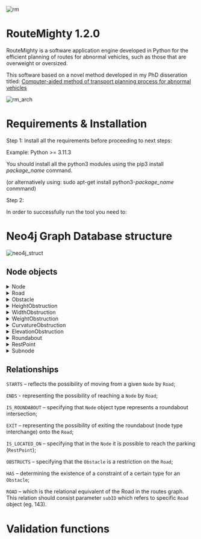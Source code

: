 ![rm](https://github.com/betanddontcare/RouteMighty/assets/31188390/af0f6a33-c0a6-4066-9ac9-3eda41aed941)

# RouteMighty 1.2.0
RouteMighty is a software application engine developed in Python for the efficient planning of routes for abnormal vehicles, such as those that are overweight or oversized.

This software based on a novel method developed in my PhD disseration titled: [Computer-aided method of transport planning process for abnormal vehicles](https://www.researchgate.net/publication/352283436_Metoda_komputerowego_wspomagania_procesu_planowania_przemieszczania_pojazdow_nienormatywnych)

![rm_arch](https://github.com/betanddontcare/RouteMighty/assets/31188390/5681e7e6-bbae-4432-a9f6-f9c5d188dc79)

# Requirements & Installation
Step 1: Install all the requirements before proceeding to next steps:

Example: Python >= 3.11.3

You should install all the python3 modules using the pip3 install *package_name* command.

(or alternatively using: sudo apt-get install python3-*package_name* conmmand)

Step 2: 

In order to successfully run the tool you need to:

# Neo4j Graph Database structure
![neo4j_struct](https://github.com/betanddontcare/RouteMighty/assets/31188390/a5318089-d160-468b-9028-088fdedcd3fd)

## Node objects
<details>

<summary>Node</summary>

```name:``` Node name (eg. "5th Street/6th Street corner").
  
```latitude:``` Latitude coords (eg. 52.737228).
  
```longitude:``` Longitude coords (eg. 19.995445).
</details>
<details>

<summary>Road</summary>
  
```lat1:``` Latitude of starting node (eg. 52.149095).
  
```lat2:``` Latitude of ending node (eg. 52.219148).
  
```midLatitude:``` Latitude of the point located halfway between starting and ending nodes (eg. 52.18413180707769).
  
```lon1:``` Longitude of starting node (eg. 20.105352).
  
```lon2":``` Longitude of ending node (eg. 20.204114).
  
```midLongitude:```  Longitude of the point located halfway between starting and ending nodes (eg. 20.15469410414446).
  
```maxAxleLoad:``` Maximum axle load (in tonnes) acceptable on the road (eg. 115.0).
  
```numbers:``` List of road numbers (eg. ["92", "82"]).
  
```trafficFactor:``` Traffic factor reflects how much longer or shorter the time required to cover the distance between the nodes $v$ and $v'$ is in relation to the historical average travel time (eg. 1.0262). This data is relisable by Distance Matrix API service provided by Google Maps.
  
```type:```  Type of the road to calculate average speed: A - highway; S - expressway; GP fast traffic trunk road; G main road.
  
```kmRange:``` Boundary chainage of the road (eg. [410.068, 420.628].
  
```width:``` Width (in millimeters) of the road (eg. 7000).

```name:``` Name of the road (eg. "Gr. Woj. - Sochaczew").
  
```lines:``` Number of lines in single direction on the road (eg. 1).

```direction:``` Possible direction of travel: "TWO_WAY", "ONE_WAY".

</details>
<details>

<summary>Obstacle</summary>
  
```milestone:``` Chainage where the object occurs (eg. 430.48).
  
```immovable:``` Boolean. Possibility to remove the object: True/False.
  
```city:``` Name of the city where the object is located (eg. "Kopiska").
  
```latitude:``` Latitude of the object (eg. 52.1192).
  
```longitude:``` Longitude of the object (eg. 20.507849).
  
```name:``` Name of the object (eg. "St. Paul's Bridge").

</details>
<details>

<summary>HeightObstruction</summary>
  
```limit:``` Height limit (maximum value in millimeters) of the object (eg. 5000).
  
```range:``` Difference between the lowest and the highest point of the height limiting object: 0 - if the limiting object height is the same in every point over the road; >0 is the profile of the object is inclined relative to the road.
  
```subtype:``` Type of the object (eg. "OVERPASS").
  
```profile:``` Shape of the profile over the road. In this version there is only one type available: "LINE".
  
```removalCost:``` Cost of removing/rebuiling the object (eg. 50000).

</details>
<details>

<summary>WidthObstruction</summary>
  
```ranges:``` Height ranges on which particular width constraints occur (eg. [500, 1500]. This parameter is connected with ```limits```.
  
```limits:``` Width restriction values for individual height ranges calculated from the center of the roadway (eg. [4000, 5000]). In this version there is no possibility to reflect the non symmetric object, which is limiting the width from both sides in different ways.
  
These two above example variables means that the object has width limitation: 1. 4000 mm from the center of the road towards the shoulder to a height of 500 mm above the road; 2. 5000 mm from the center of the road towards the shoulder on the height between 500 mm and 1500 mm.

```subtype:``` Type of the object (eg. "TUNNEL").
 
```symmetric:``` Boolean. Is the object symmetric: True/False.
  
```removalCost:``` Cost of removing/rebuiling the object (eg. 50000).

</details>
<details>

<summary>WeightObstruction</summary>
  
```subtype:``` Type of the object (eg. "BRIDGE").
  
```mlc:``` Military Load Classification IAW NATO STANAG 2021 [Guide](https://www.osti.gov/servlets/purl/531084/) (eg. 150). In this version MLC was used in accordance of data availability. The method based on bridge MLC and vehicle MLC comparison.
  
```removalCost:``` Cost of removing/rebuiling the object (eg. 50000).

</details>
<details>

<summary>CurvatureObstruction</summary>

In this version the bend is described as an arc of a perfect circle.
  
```outerRadius:``` Outer radius (in millimeters) of the bend (eg. 30000).

```innerRadius:``` Inner radius (in millimeters) of the band (eg. 23000).
  
```boundaryRadius:``` The radius of the obstacle inside the bend (eg. 0 - if there is no such object).

```outerLimit:``` The radius of the obstacle outside the bend (eg. 31000 - if the object is located 1000 mm beyond the outer curb of the road).

```removalCost:``` Cost of removing/rebuiling the object (eg. 50000).

</details>
<details>

<summary>ElevationObstruction</summary>
  
```verticalCurveRadius:``` Vertical radius (in millimeters) of the curve (eg. 200000). In this version the curve is described as an arc of a perfect circle.
  
```removalCost:``` Cost of removing/rebuiling the object (eg. 50000).

</details>
<details>

<summary>Roundabout</summary>

In this version the roundabout is described as a perfect circle.
  
```outerRadius:``` Outer radius (in millimeters) of the roundabout (eg. 20000).
  
```innerRadius:``` Inner radius (in millimeters) of the roundabout (eg. 11000).
  
```verticalIsland:``` The radius of the central island inside the roundabout (eg. 8000).
  
```outerLimit:```  The radius of the obstacle outside the rounadabout (eg. 22000 - if the object is located 2000 mm beyond the outer curb of the roundabout).
  
```open:``` Boolean. Is it possible to drive straight through the roundabout : True/False.
  
```removalCost:``` Cost of removing/rebuiling the object (eg. 50000).

</details>
<details>

<summary>RestPoint</summary>

For more information please read my paper [Parking Lots Assignment Algorithm for Vehicles Requiring Specific Parking Conditions in Vehicle Routing Problem](https://ieeexplore.ieee.org/document/9628073)
  
```slotLength:``` Length (in millimeters) of single slot for truck (eg. 20000).
  
```slotWidth:``` Width (in millimeters) of single slot for truck (eg. 4000).
  
```restpointType:``` Type of respoint (eg. "PRIVATE").
  
```occupancy:``` The average occupancy (in percent) of the parking (eg. 0.36). The data structure enables connection to the system that checks the load on parkings.
  
```hazardousSlots:``` Number of slots dedicated to truck with hazardous cargo (eg. 0 - if there is no slots).
  
```lighting:``` Boolean. Is there lighting in the parking : True/False.
  
```cctv:``` Boolean. Is there a monitoring system in the parking : True/False.
  
```security:``` Boolean. Is there a security guard in the parking : True/False.
  
```barriers:``` Boolean. Is there a security guard in the parking : True/False.
  
```milestone:``` Chainage where the parking occurs (eg. 413.8).
  
```oversizeWidth:``` The width of the parking area possible to use for abnormal vehicle (eg. 0 - if there is no additional operational space).
  
```oversizeLength:``` The length of the parking area possible to use for abnormal vehicle (eg. 0 - if there is no additional operational space).
  
```roadNumber:``` The number of road near which the parking occurs (eg. "S7")
  
```generalSlots:``` Number of slots dedicated to typical trucks (eg. 20).
  
</details>
<details>

<summary>Subnode</summary>
  
```subID:``` The id of ```Node``` to which ```Subnode``` refers (eg. 16).
  
```name:``` Subnode name - the same as ```Node``` (eg. "Ostrzykowizna")

</details>

## Relationships

```STARTS``` – reflects the possibility of moving from a given ```Node``` by ```Road```;

```ENDS``` - representing the possibility of reaching a ```Node``` by ```Road```;

```IS_ROUNDABOUT``` – specifying that ```Node``` object type represents a roundabout intersection;

```EXIT``` – representing the possibility of exiting the roundabout (node type interchange) onto the ```Road```;

```IS_LOCATED_ON``` – specifying that in the ```Node``` it is possible to reach the parking (```RestPoint```);

```OBSTRUCTS``` – specifying that the ```Obstacle``` is a restriction on the ```Road```;

```HAS``` – determining the existence of a constraint of a certain type for an ```Obstacle```;

```ROAD``` – which is the relational equivalent of the Road in the routes graph. This relation should consist parameter ```subID``` which refers to specific ```Road``` object (eg. 143).

# Validation functions

